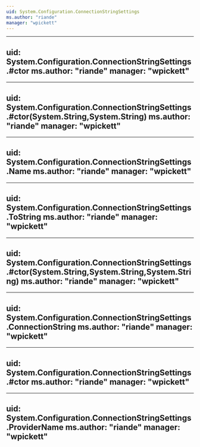 ```yaml
---
uid: System.Configuration.ConnectionStringSettings
ms.author: "riande"
manager: "wpickett"
---
```


---
uid: System.Configuration.ConnectionStringSettings.#ctor
ms.author: "riande"
manager: "wpickett"
---

---
uid: System.Configuration.ConnectionStringSettings.#ctor(System.String,System.String)
ms.author: "riande"
manager: "wpickett"
---

---
uid: System.Configuration.ConnectionStringSettings.Name
ms.author: "riande"
manager: "wpickett"
---

---
uid: System.Configuration.ConnectionStringSettings.ToString
ms.author: "riande"
manager: "wpickett"
---

---
uid: System.Configuration.ConnectionStringSettings.#ctor(System.String,System.String,System.String)
ms.author: "riande"
manager: "wpickett"
---

---
uid: System.Configuration.ConnectionStringSettings.ConnectionString
ms.author: "riande"
manager: "wpickett"
---

---
uid: System.Configuration.ConnectionStringSettings.#ctor
ms.author: "riande"
manager: "wpickett"
---

---
uid: System.Configuration.ConnectionStringSettings.ProviderName
ms.author: "riande"
manager: "wpickett"
---
